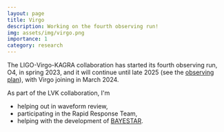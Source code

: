 ```yaml
---
layout: page
title: Virgo
description: Working on the fourth observing run!
img: assets/img/virgo.png
importance: 1
category: research
---
```


The LIGO-Virgo-KAGRA collaboration has started its fourth observing run,
O4, in spring 2023, and it will continue until late 2025 (see the [observing plan](https://observing.docs.ligo.org/plan/)), with Virgo joining in March 2024.


As part of the LVK collaboration, I'm 

- helping out in waveform review, 
- participating in the Rapid Response Team,
- helping with the development of [BAYESTAR](https://lscsoft.docs.ligo.org/ligo.skymap/#localization).
